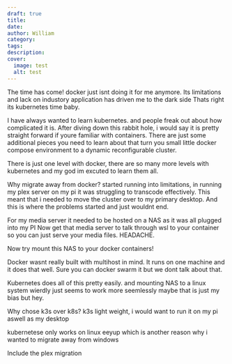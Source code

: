 ```yaml
---
draft: true
title: 
date: 
author: William
category: 
tags: 
description: 
cover:
  image: test
  alt: test
---
```

The time has come! docker just isnt doing it for me anymore. 
Its limitations and lack on industory application has driven me to the dark side
Thats right its kubernetes time baby.

I have always wanted to learn kubernetes. and people freak out about how complicated it is.
After diving down this rabbit hole, i would say it is pretty straight forward if youre familiar with containers. There are just some additional pieces you need to learn about that turn you small little docker compose environment to a dynamic reconfigurable cluster. 

There is just one level with docker, there are so many more levels with kubernetes and my god im excuted to learn them all.

Why migrate away from docker?
started running into limitations, in running my plex server on my pi it was struggling to transcode effectively. This meant that i needed to move the cluster over to my primary desktop. 
And this is where the problems started and just wouldnt end.

For my media server it needed to be hosted on a NAS as it was all plugged into my PI
Now get that media server to talk through wsl to your container so you can just serve your media files. HEADACHE.

Now try mount this NAS to your docker containers!

Docker wasnt really built with multihost in mind. It runs on one machine and it does that well. Sure you can docker swarm it but we dont talk about that.


Kubernetes does all of this pretty easily. and mounting NAS to a linux system wierdly just seems to work more seemlessly maybe that is just my bias but hey.


Why chose k3s over k8s?
k3s light weight, i would want to run it on my pi aswell as my desktop


kubernetese only works on linux
 eeyup which is another reason why i wanted to migrate away from windows



Include the plex migration




